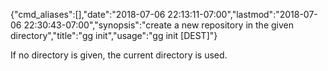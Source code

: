 {"cmd_aliases":[],"date":"2018-07-06 22:13:11-07:00","lastmod":"2018-07-06 22:30:43-07:00","synopsis":"create a new repository in the given directory","title":"gg init","usage":"gg init [DEST]"}

If no directory is given, the current directory is used.
